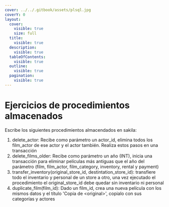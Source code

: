 ```yaml
---
cover: ../../.gitbook/assets/plsql.jpg
coverY: 0
layout:
  cover:
    visible: true
    size: full
  title:
    visible: true
  description:
    visible: true
  tableOfContents:
    visible: true
  outline:
    visible: true
  pagination:
    visible: true
---
```


# Ejercicios de procedimientos almacenados

Escribe los siguientes procedimientos almacendados en sakila:

1. delete\_actor: Recibe como parámetro un actor\_id, elimina todos los film\_actor de ese actor y el actor también. Realiza estos pasos en una transacción
2. delete\_films\_older:  Recibe como parámetro un año (INT), inicia una transacción para eliminar películas más antiguas que el año del parámetro (film, film\_actor, film\_category, inventory, rental y payment)
3. transfer\_inventory(original\_store\_id, destintation\_store\_id): transfiere todo el inventario y personal de un store a otro, una vez ejecutado el procedimiento el original\_store\_id debe quedar sin inventario ni personal
4. duplicate\_film(film\_id): Dado un film\_id, crea una nueva película con los mismos datos y el título 'Copia de \<original>', copialo con sus categorías y actores
